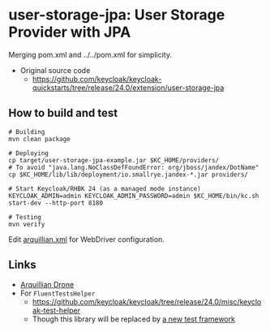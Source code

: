 user-storage-jpa: User Storage Provider with JPA
========================================================

Merging pom.xml and ../../pom.xml for simplicity.

- Original source code
  - <https://github.com/keycloak/keycloak-quickstarts/tree/release/24.0/extension/user-storage-jpa>

## How to build and test

```
# Building
mvn clean package

# Deploying
cp target/user-storage-jpa-example.jar $KC_HOME/providers/
# To avoid "java.lang.NoClassDefFoundError: org/jboss/jandex/DotName"
cp $KC_HOME/lib/lib/deployment/io.smallrye.jandex-*.jar providers/

# Start Keycloak/RHBK 24 (as a managed mode instance)
KEYCLOAK_ADMIN=admin KEYCLOAK_ADMIN_PASSWORD=admin $KC_HOME/bin/kc.sh start-dev --http-port 8180

# Testing
mvn verify
```

Edit [arquillian.xml](src/test/resources/arquillian.xml) for WebDriver configuration.

## Links

- [Arquillian Drone](https://arquillian.org/arquillian-extension-drone/)
- For `FluentTestsHelper`
  - <https://github.com/keycloak/keycloak/tree/release/24.0/misc/keycloak-test-helper>
  - Though this library will be replaced by [a new test framework](https://github.com/keycloak/keycloak/tree/release/26.0/test-framework)
